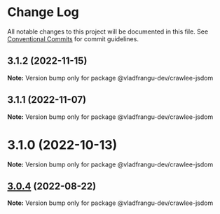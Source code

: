 # Change Log

All notable changes to this project will be documented in this file.
See [Conventional Commits](https://conventionalcommits.org) for commit guidelines.

## 3.1.2 (2022-11-15)

**Note:** Version bump only for package @vladfrangu-dev/crawlee-jsdom





## 3.1.1 (2022-11-07)

**Note:** Version bump only for package @vladfrangu-dev/crawlee-jsdom





# 3.1.0 (2022-10-13)

**Note:** Version bump only for package @vladfrangu-dev/crawlee-jsdom





## [3.0.4](https://github.com/apify/crawlee/compare/v3.0.3...v3.0.4) (2022-08-22)

**Note:** Version bump only for package @vladfrangu-dev/crawlee-jsdom
